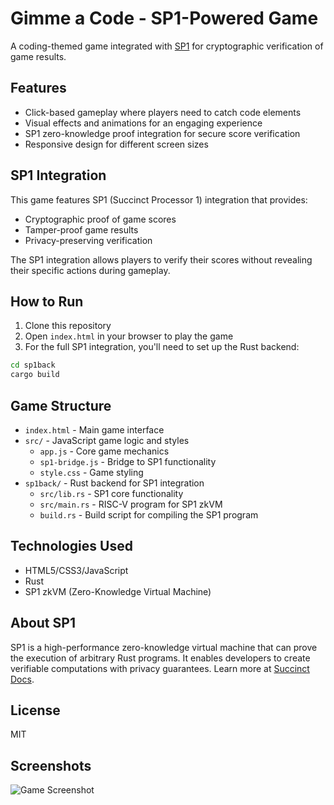 # Gimme a Code - SP1-Powered Game

A coding-themed game integrated with [SP1](https://docs.succinct.xyz/docs/sp1/introduction) for cryptographic verification of game results.

## Features

- Click-based gameplay where players need to catch code elements
- Visual effects and animations for an engaging experience
- SP1 zero-knowledge proof integration for secure score verification
- Responsive design for different screen sizes

## SP1 Integration

This game features SP1 (Succinct Processor 1) integration that provides:

- Cryptographic proof of game scores
- Tamper-proof game results
- Privacy-preserving verification

The SP1 integration allows players to verify their scores without revealing their specific actions during gameplay.

## How to Run

1. Clone this repository
2. Open `index.html` in your browser to play the game
3. For the full SP1 integration, you'll need to set up the Rust backend:

```bash
cd sp1back
cargo build
```

## Game Structure

- `index.html` - Main game interface
- `src/` - JavaScript game logic and styles
  - `app.js` - Core game mechanics
  - `sp1-bridge.js` - Bridge to SP1 functionality
  - `style.css` - Game styling
- `sp1back/` - Rust backend for SP1 integration
  - `src/lib.rs` - SP1 core functionality
  - `src/main.rs` - RISC-V program for SP1 zkVM
  - `build.rs` - Build script for compiling the SP1 program

## Technologies Used

- HTML5/CSS3/JavaScript
- Rust
- SP1 zkVM (Zero-Knowledge Virtual Machine)

## About SP1

SP1 is a high-performance zero-knowledge virtual machine that can prove the execution of arbitrary Rust programs. It enables developers to create verifiable computations with privacy guarantees. Learn more at [Succinct Docs](https://docs.succinct.xyz/docs/sp1/introduction).

## License

MIT

## Screenshots

![Game Screenshot](img/screenshot.png) 